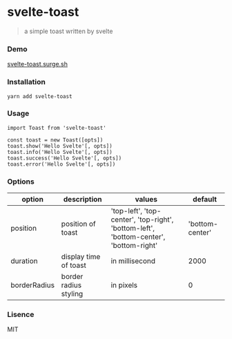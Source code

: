# svelte-toast
> a simple toast written by svelte

### Demo

[svelte-toast.surge.sh](https://svelte-toast.surge.sh/)

### Installation

```
yarn add svelte-toast
```

### Usage

```
import Toast from 'svelte-toast'

const toast = new Toast([opts])
toast.show('Hello Svelte'[, opts])
toast.info('Hello Svelte'[, opts])
toast.success('Hello Svelte'[, opts])
toast.error('Hello Svelte'[, opts])
```

### Options

option       | description | values  | default
------------ | ----------- | ------- | -------
position     | position of toast     | 'top-left', 'top-center', 'top-right', 'bottom-left', 'bottom-center', 'bottom-right' | 'bottom-center'
duration     | display time of toast | in millisecond | 2000
borderRadius | border radius styling | in pixels | 0

### Lisence

MIT
